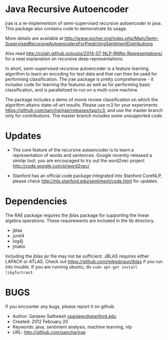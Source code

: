 # Java Recursive Autoencoder

jrae is a re-implemention of semi-supervised recursive autoencoder in java. This package also contains code to demonstrate its usage. 

More details are available at 
http://www.socher.org/index.php/Main/Semi-SupervisedRecursiveAutoencodersForPredictingSentimentDistributions

Also read http://colah.github.io/posts/2014-07-NLP-RNNs-Representations/ for a neat explanation on recursive deep representations.

In short, semi-supervised recursive autoencoder is a feature learning algorithm to learn an encoding for text data and that can then be used for performing classification. The jrae package is pretty comprehensive - it includes code for learning the features as well as for performing basic classification, and is parallelized to run on a multi-core machine.

The package includes a demo of movie review classification on which the algorithm attains state-of-art results. Please use rc3 for your experiments https://github.com/sancha/jrae/releases/tag/rc3, and use the master branch only for contributions. The master branch includes some unsupported code.

# Updates
* The core feature of the recursive autoencoder is to learn a representation of words and sentences. Google recently released a similar tool, you are encouraged to try out the word2vec project http://code.google.com/p/word2vec/ 

* Stanford has an official code package integrated into Stanford CoreNLP, please check http://nlp.stanford.edu/sentiment/code.html for updates.

# Dependencies

The RAE package requires the jblas package for supporting the linear algebra 
operations. These requirements are included in the lib directory.

* jblas 
* junit4
* log4j
* jmatio

Including the jblas jar file may not be sufficient. JBLAS requires either
LAPACK or ATLAS. Check out https://github.com/mikiobraun/jblas if you run 
into trouble. If you are running ubuntu, do `sudo apt-get install 
libgfortran3`.

# BUGS

If you encounter any bugs, please report it on github.

* Author: Sanjeev Satheesh <ssanjeev@stanford.edu>
* Created: 2012 February 20
* Keywords: java, sentiment analysis, machine learning, nlp 
* URL: <http://github.com/sancha/jrae>

